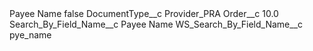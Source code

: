 <?xml version="1.0" encoding="UTF-8"?>
<CustomMetadata xmlns="http://soap.sforce.com/2006/04/metadata" xmlns:xsi="http://www.w3.org/2001/XMLSchema-instance" xmlns:xsd="http://www.w3.org/2001/XMLSchema">
    <label>Payee Name</label>
    <protected>false</protected>
    <values>
        <field>DocumentType__c</field>
        <value xsi:type="xsd:string">Provider_PRA</value>
    </values>
    <values>
        <field>Order__c</field>
        <value xsi:type="xsd:double">10.0</value>
    </values>
    <values>
        <field>Search_By_Field_Name__c</field>
        <value xsi:type="xsd:string">Payee Name</value>
    </values>
    <values>
        <field>WS_Search_By_Field_Name__c</field>
        <value xsi:type="xsd:string">pye_name</value>
    </values>
</CustomMetadata>
